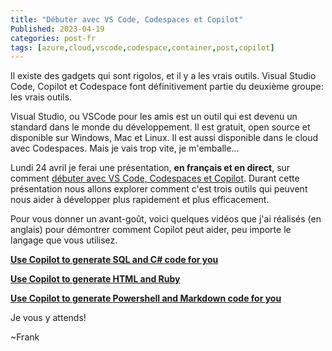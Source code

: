 ```yaml
---
title: "Débuter avec VS Code, Codespaces et Copilot" 
Published: 2023-04-19
categories: post-fr
tags: [azure,cloud,vscode,codespace,container,post,copilot]
---
```


Il existe des gadgets qui sont rigolos, et il y a les vrais outils. Visual Studio Code, Copilot et Codespace font définitivement partie du deuxième groupe: les vrais outils.

Visual Studio, ou VSCode pour les amis est un outil qui est devenu un standard dans le monde du développement. Il est gratuit, open source et disponible sur Windows, Mac et Linux. Il est aussi disponible dans le cloud avec Codespaces. Mais je vais trop vite, je m'emballe...

Lundi 24 avril je ferai une présentation, **en français et en direct**, sur comment [débuter avec VS Code, Codespaces et Copilot](https://www.meetup.com/microsoft-reactor-toronto/events/292554625/). Durant cette présentation nous allons explorer comment c'est trois outils qui peuvent nous aider à développer plus rapidement et plus efficacement. 

<?# YouTube DPZQg7bQaPE width=560 height=315 /?>

Pour vous donner un avant-goût, voici quelques vidéos que j'ai réalisés (en anglais) pour démontrer comment Copilot peut aider, peu importe le langage que vous utilisez.

**[Use Copilot to generate SQL and C# code for you](https://www.youtube.com/shorts/YZrXsHNOtzY)**
<?# YouTube YZrXsHNOtzY Width=291 Height=518  /?>

**[Use Copilot to generate HTML and Ruby](https://www.youtube.com/shorts/qomOcXomZx4)**
<?# YouTube qomOcXomZx4 Width=291 Height=518  /?>

**[Use Copilot to generate Powershell and Markdown code for you](https://www.youtube.com/shorts/ir6OxMDlK4A)**
<?# YouTube ir6OxMDlK4A Width=291 Height=518  /?>

Je vous y attends!

~Frank

[meetup]: /content/images/2023/04/19/MeetUp-cover.jpg

